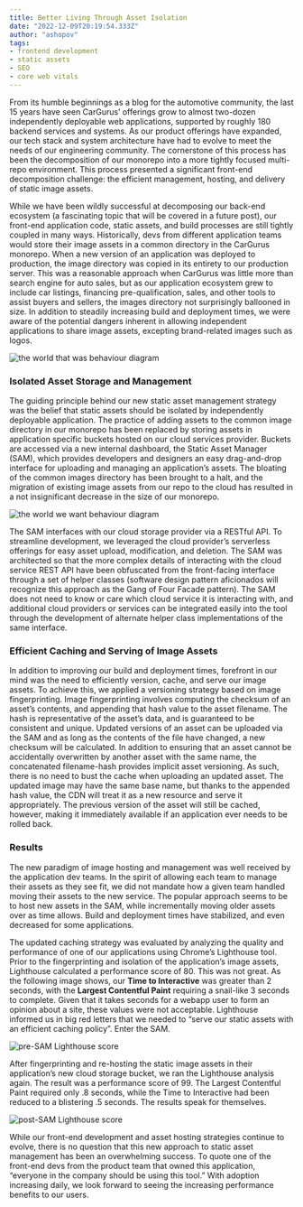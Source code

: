 ```yaml
---
title: Better Living Through Asset Isolation
date: "2022-12-09T20:19:54.333Z"
author: "ashopov"
tags:
- frontend development
- static assets
- SEO
- core web vitals
---
```

From its humble beginnings as a blog for the automotive community, the last 15 years have seen CarGurus’ offerings grow to almost two-dozen independently deployable web applications, supported by roughly 180 backend services and systems. As our product offerings have expanded, our tech stack and system architecture have had to evolve to meet the needs of our engineering community. The cornerstone of this process has been the decomposition of our monorepo into a more tightly focused multi-repo environment. This process presented a significant front-end decomposition challenge: the efficient management, hosting, and delivery of static image assets.

While we have been wildly successful at decomposing our back-end ecosystem (a fascinating topic that will be covered in a future post), our front-end application code, static assets, and build processes are still tightly coupled in many ways. Historically, devs from different application teams would store their image assets in a common directory in the CarGurus monorepo. When a new version of an application was deployed to production, the image directory was copied in its entirety to our production server. This was a reasonable approach when CarGurus was little more than search engine for auto sales, but as our application ecosystem grew to include car listings, financing pre-qualification, sales, and other tools to assist buyers and sellers, the images directory not surprisingly ballooned in size. In addition to steadily increasing build and deployment times, we were aware of the potential dangers inherent in allowing independent applications to share image assets, excepting brand-related images such as logos. 

<div style="max-width: 720px; margin: auto;"><img src="world_that_was.png" alt="the world that was behaviour diagram" /></div>

### Isolated Asset Storage and Management

The guiding principle behind our new static asset management strategy was the belief that static assets should be isolated by independently deployable application. The practice of adding assets to the common image directory in our monorepo has been replaced by storing assets in application specific buckets hosted on our cloud services provider. Buckets are accessed via a new internal dashboard, the Static Asset Manager (SAM), which provides developers and designers an easy drag-and-drop interface for uploading and managing an application’s assets. The bloating of the common images directory has been brought to a halt, and the migration of existing image assets from our repo to the cloud has resulted in a not insignificant decrease in the size of our monorepo. 

<div style="max-width: 720px; margin: auto;"><img src="world_we_want.png" alt="the world we want behaviour diagram" /></div>

The SAM interfaces with our cloud storage provider via a RESTful API. To streamline development, we leveraged the cloud provider’s serverless offerings for easy asset upload, modification, and deletion. The SAM was architected so that the more complex details of interacting with the cloud service REST API have been obfuscated from the front-facing interface through a set of helper classes (software design pattern aficionados will recognize this approach as the Gang of Four Facade pattern). The SAM  does not need to know or care which cloud service it is interacting with, and additional cloud providers or services can be integrated easily into the tool through the development of alternate helper class implementations of the same interface. 

### Efficient Caching and Serving of Image Assets

In addition to improving our build and deployment times, forefront in our mind was the need to efficiently version, cache, and serve our image assets. To achieve this, we applied a versioning strategy based on image fingerprinting. Image fingerprinting involves computing the checksum of an asset’s contents, and appending that hash value to the asset filename. The hash is representative of the asset’s data, and is guaranteed to be consistent and unique. Updated versions of an asset can be uploaded via the SAM and as long as the contents of the file have changed, a new checksum will be calculated. In addition to ensuring that an asset cannot be accidentally overwritten by another asset with the same name, the concatenated filename-hash provides implicit asset versioning. As such, there is no need to bust the cache when uploading an updated asset. The updated image may have the same base name, but thanks to the appended hash value, the CDN will treat it as a new resource and serve it appropriately. The previous version of the asset will still be cached, however, making it immediately available if an application ever needs to be rolled back.

### Results

The new paradigm of image hosting and management was well received by the application dev teams. In the spirit of allowing each team to manage their assets as they see fit, we did not mandate how a given team handled moving their assets to the new service. The popular approach seems to be to host new assets in the SAM, while incrementally moving older assets over as time allows. Build and deployment times have stabilized, and even decreased for some applications.

The updated caching strategy was evaluated by analyzing the quality and performance of one of our  applications using Chrome’s Lighthouse tool. Prior to the fingerprinting and isolation of the application’s image assets, Lighthouse calculated a performance score of 80. This was not great. As the following image shows, our **Time to Interactive** was greater than 2 seconds, with the **Largest Contentful Paint** requiring a snail-like 3 seconds to complete. Given that it takes seconds for a webapp user to form an opinion about a site, these values were not acceptable. Lighthouse informed us in big red letters that we needed to “serve our static assets with an efficient caching policy”. Enter the SAM.

<div style="max-width: 720px; margin: auto;"><img src="metrics_before.png" alt="pre-SAM Lighthouse score" /></div>

After fingerprinting and re-hosting the static image assets in their application’s new cloud storage bucket, we ran the Lighthouse analysis again. The result was a performance score of 99. The Largest Contentful Paint required only .8 seconds, while the Time to Interactive had been reduced to a blistering .5 seconds. The results speak for themselves.

<div style="max-width: 720px; margin: auto;"><img src="metrics_before.png" alt="post-SAM Lighthouse score" /></div>

While our front-end development and asset hosting strategies continue to evolve, there is no question that this new approach to static asset management has been an overwhelming success. To quote one of the front-end devs from the product team that owned this application, “everyone in the company should be using this tool.” With adoption increasing daily, we look forward to seeing the increasing performance benefits to our users.